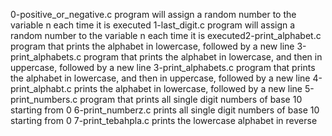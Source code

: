 0-positive_or_negative.c
program will assign a random number to the variable n each time it is executed
1-last_digit.c
program will assign a random number to the variable n each time it is executed2-print_alphabet.c
program that prints the alphabet in lowercase, followed by a new line
3-print_alphabets.c
program that prints the alphabet in lowercase, and then in uppercase, followed by a new line
3-print_alphabets.c
program that prints the alphabet in lowercase, and then in uppercase, followed by a new line
4-print_alphabt.c
prints the alphabet in lowercase, followed by a new line
5-print_numbers.c
program that prints all single digit numbers of base 10 starting from 0
6-print_numberz.c
prints all single digit numbers of base 10 starting from 0
7-print_tebahpla.c
prints the lowercase alphabet in reverse
